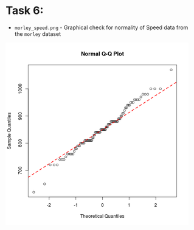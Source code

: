 # Task 6:
  * `morley_speed.png` - Graphical check for normality of Speed data from the `morley` dataset

![alt tag](https://github.com/TsHristov/Probability-And-Statistics-FMI-2017/blob/master/Week10-12/Plots/morley_speed.png)
